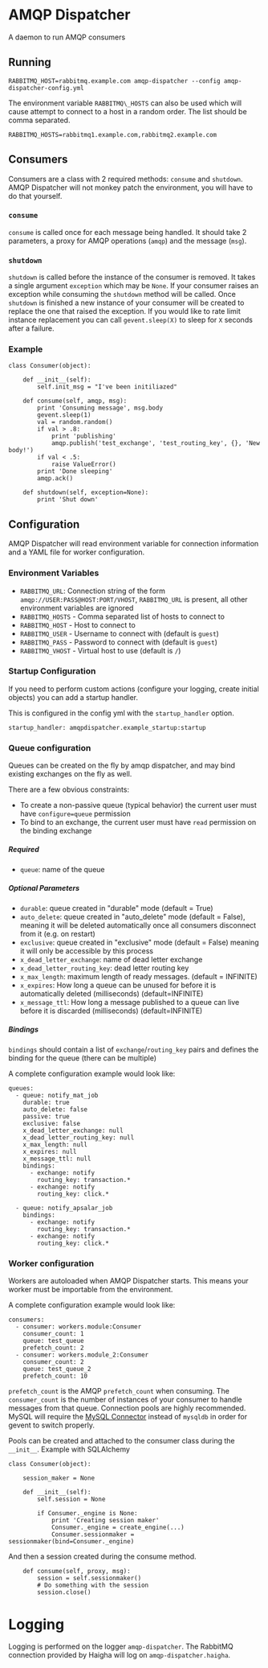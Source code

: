 # AMQP Dispatcher

A daemon to run AMQP consumers


## Running

    RABBITMQ_HOST=rabbitmq.example.com amqp-dispatcher --config amqp-dispatcher-config.yml

The environment variable `RABBITMQ\_HOSTS` can also be used which will cause
attempt to connect to a host in a random order. The list should be comma separated.

    RABBITMQ_HOSTS=rabbitmq1.example.com,rabbitmq2.example.com

## Consumers

Consumers are a class with 2 required methods: `consume` and `shutdown`. AMQP
Dispatcher will not monkey patch the environment, you will have to do that
yourself.

### `consume`

`consume` is called once for each message being handled. It should take 2
parameters, a proxy for AMQP operations (`amqp`) and the message (`msg`).


### `shutdown`

`shutdown` is called before the instance of the consumer is removed. It takes a
single argument `exception` which may be `None`. If your consumer raises an
exception while consuming the `shutdown` method will be called. Once `shutdown`
is finished a new instance of your consumer will be created to replace the one
that raised the exception. If you would like to rate limit instance replacement
you can call `gevent.sleep(X)` to sleep for `X` seconds after a failure.


### Example

    class Consumer(object):

        def __init__(self):
            self.init_msg = "I've been initiliazed"

        def consume(self, amqp, msg):
            print 'Consuming message', msg.body
            gevent.sleep(1)
            val = random.random()
            if val > .8:
                print 'publishing'
                amqp.publish('test_exchange', 'test_routing_key', {}, 'New body!')
            if val < .5:
                raise ValueError()
            print 'Done sleeping'
            amqp.ack()

        def shutdown(self, exception=None):
            print 'Shut down'


## Configuration

AMQP Dispatcher will read environment variable for connection information and a
YAML file for worker configuration.

### Environment Variables

- `RABBITMQ_URL`: Connection string of the form `amqp://USER:PASS@HOST:PORT/VHOST`, `RABBITMQ_URL` is present, all other environment variables are ignored
- `RABBITMQ_HOSTS` - Comma separated list of hosts to connect to
- `RABBITMQ_HOST`  - Host to connect to
- `RABBITMQ_USER`  - Username to connect with (default is `guest`)
- `RABBITMQ_PASS`  - Password to connect with (default is `guest`)
- `RABBITMQ_VHOST` - Virtual host to use (default is `/`)

### Startup Configuration

If you need to perform custom actions (configure your logging, create initial objects) you can add a startup handler.

This is configured in the config yml with the `startup_handler` option.

    startup_handler: amqpdispatcher.example_startup:startup

### Queue configuration

Queues can be created on the fly by amqp dispatcher, and may bind existing exchanges on the fly as well.

There are a few obvious constraints:

* To create a non-passive queue (typical behavior) the current user must have `configure=queue` permission
* To bind to an exchange, the current user must have `read` permission on the binding exchange

##### Required

* `queue`: name of the queue

##### Optional Parameters

* `durable`: queue created in "durable" mode (default = True)
* `auto_delete`: queue created in "auto_delete" mode (default = False), meaning
it will be deleted automatically once all consumers disconnect from it (e.g. on restart)
* `exclusive`: queue created in "exclusive" mode (default = False) meaning it will only be accessible by this process
* `x_dead_letter_exchange`: name of dead letter exchange
* `x_dead_letter_routing_key`: dead letter routing key
* `x_max_length`: maximum length of ready messages. (default = INFINITE)
* `x_expires`: How long a queue can be unused for before it is automatically deleted (milliseconds) (default=INFINITE)
* `x_message_ttl`: How long a message published to a queue can live before it is discarded (milliseconds) (default=INFINITE)

##### Bindings

`bindings`  should contain a list of `exchange`/`routing_key` pairs and defines the binding for the queue (there can be multiple)

A complete configuration example would look like:

    queues:
      - queue: notify_mat_job
        durable: true
        auto_delete: false
        passive: true
        exclusive: false
        x_dead_letter_exchange: null
        x_dead_letter_routing_key: null
        x_max_length: null
        x_expires: null
        x_message_ttl: null
        bindings:
          - exchange: notify
            routing_key: transaction.*
          - exchange: notify
            routing_key: click.*

      - queue: notify_apsalar_job
        bindings:
          - exchange: notify
            routing_key: transaction.*
          - exchange: notify
            routing_key: click.*

### Worker configuration

Workers are autoloaded when AMQP Dispatcher starts. This means your worker must
be importable from the environment.

A complete configuration example would look like:

    consumers:
      - consumer: workers.module:Consumer
        consumer_count: 1
        queue: test_queue
        prefetch_count: 2
      - consumer: workers.module_2:Consumer
        consumer_count: 2
        queue: test_queue_2
        prefetch_count: 10


`prefetch_count` is the AMQP `prefetch_count` when consuming. The
`consumer_count` is the number of instances of your consumer to handle messages
from that queue.  Connection pools are highly recommended.
MySQL will require the [MySQL
Connector](http://pypi.python.org/pypi/mysql-connector-python) instead of
`mysqldb` in order for gevent to switch properly.

Pools can be created and attached to the consumer class during the `__init__`. Example with SQLAlchemy

    class Consumer(object):

        session_maker = None

        def __init__(self):
            self.session = None

            if Consumer._engine is None:
                print 'Creating session maker'
                Consumer._engine = create_engine(...)
                Consumer.sessionmaker = sessionmaker(bind=Consumer._engine)

And then a session created during the consume method.

        def consume(self, proxy, msg):
            session = self.sessionmaker()
            # Do something with the session
            session.close()

# Logging

Logging is performed on the logger `amqp-dispatcher`. The RabbitMQ connection
provided by Haigha will log on `amqp-dispatcher.haigha`.

